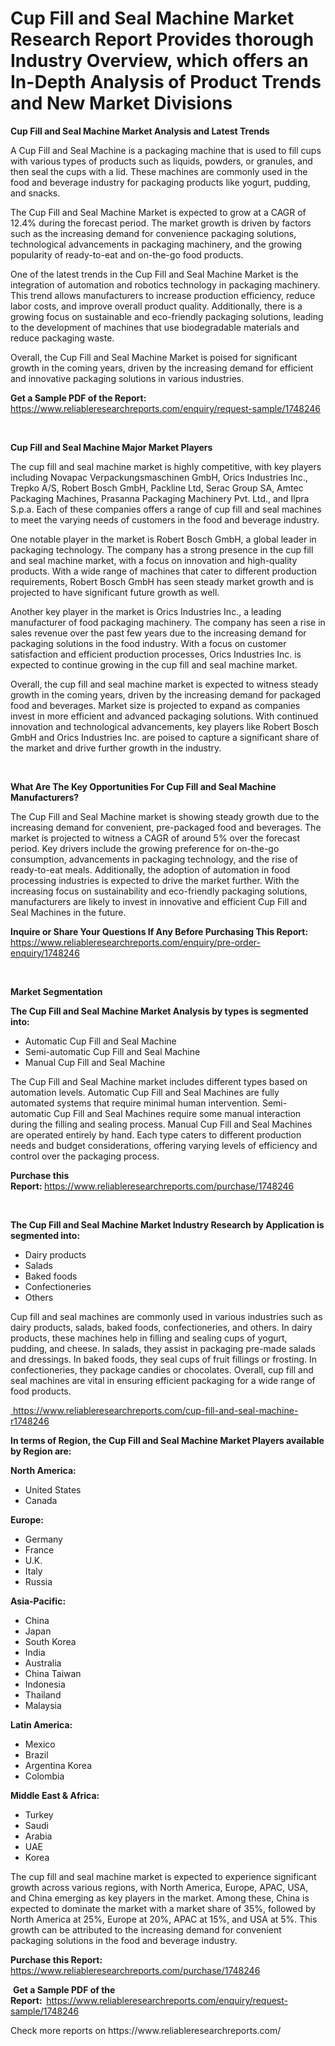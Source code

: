 <p><h1>Cup Fill and Seal Machine Market Research Report Provides thorough Industry Overview, which offers an In-Depth Analysis of Product Trends and New Market Divisions</h1></p><p><strong>Cup Fill and Seal Machine Market Analysis and Latest Trends</strong></p>
<p><p>A Cup Fill and Seal Machine is a packaging machine that is used to fill cups with various types of products such as liquids, powders, or granules, and then seal the cups with a lid. These machines are commonly used in the food and beverage industry for packaging products like yogurt, pudding, and snacks.</p><p>The Cup Fill and Seal Machine Market is expected to grow at a CAGR of 12.4% during the forecast period. The market growth is driven by factors such as the increasing demand for convenience packaging solutions, technological advancements in packaging machinery, and the growing popularity of ready-to-eat and on-the-go food products.</p><p>One of the latest trends in the Cup Fill and Seal Machine Market is the integration of automation and robotics technology in packaging machinery. This trend allows manufacturers to increase production efficiency, reduce labor costs, and improve overall product quality. Additionally, there is a growing focus on sustainable and eco-friendly packaging solutions, leading to the development of machines that use biodegradable materials and reduce packaging waste.</p><p>Overall, the Cup Fill and Seal Machine Market is poised for significant growth in the coming years, driven by the increasing demand for efficient and innovative packaging solutions in various industries.</p></p>
<p><strong>Get a Sample PDF of the Report:&nbsp;</strong> <a href="https://www.reliableresearchreports.com/enquiry/request-sample/1748246">https://www.reliableresearchreports.com/enquiry/request-sample/1748246</a></p>
<p>&nbsp;</p>
<p><strong>Cup Fill and Seal Machine Major Market Players</strong></p>
<p><p>The cup fill and seal machine market is highly competitive, with key players including Novapac Verpackungsmaschinen GmbH, Orics Industries Inc., Trepko A/S, Robert Bosch GmbH, Packline Ltd, Serac Group SA, Amtec Packaging Machines, Prasanna Packaging Machinery Pvt. Ltd., and Ilpra S.p.a. Each of these companies offers a range of cup fill and seal machines to meet the varying needs of customers in the food and beverage industry.</p><p>One notable player in the market is Robert Bosch GmbH, a global leader in packaging technology. The company has a strong presence in the cup fill and seal machine market, with a focus on innovation and high-quality products. With a wide range of machines that cater to different production requirements, Robert Bosch GmbH has seen steady market growth and is projected to have significant future growth as well.</p><p>Another key player in the market is Orics Industries Inc., a leading manufacturer of food packaging machinery. The company has seen a rise in sales revenue over the past few years due to the increasing demand for packaging solutions in the food industry. With a focus on customer satisfaction and efficient production processes, Orics Industries Inc. is expected to continue growing in the cup fill and seal machine market.</p><p>Overall, the cup fill and seal machine market is expected to witness steady growth in the coming years, driven by the increasing demand for packaged food and beverages. Market size is projected to expand as companies invest in more efficient and advanced packaging solutions. With continued innovation and technological advancements, key players like Robert Bosch GmbH and Orics Industries Inc. are poised to capture a significant share of the market and drive further growth in the industry.</p></p>
<p>&nbsp;</p>
<p><strong>What Are The Key Opportunities For Cup Fill and Seal Machine Manufacturers?</strong></p>
<p><p>The Cup Fill and Seal Machine market is showing steady growth due to the increasing demand for convenient, pre-packaged food and beverages. The market is projected to witness a CAGR of around 5% over the forecast period. Key drivers include the growing preference for on-the-go consumption, advancements in packaging technology, and the rise of ready-to-eat meals. Additionally, the adoption of automation in food processing industries is expected to drive the market further. With the increasing focus on sustainability and eco-friendly packaging solutions, manufacturers are likely to invest in innovative and efficient Cup Fill and Seal Machines in the future.</p></p>
<p><strong>Inquire or Share Your Questions If Any Before Purchasing This Report:</strong> <a href="https://www.reliableresearchreports.com/enquiry/pre-order-enquiry/1748246">https://www.reliableresearchreports.com/enquiry/pre-order-enquiry/1748246</a></p>
<p>&nbsp;</p>
<p><strong>Market Segmentation</strong></p>
<p><strong>The Cup Fill and Seal Machine Market Analysis by types is segmented into:</strong></p>
<p><ul><li>Automatic Cup Fill and Seal Machine</li><li>Semi-automatic Cup Fill and Seal Machine</li><li>Manual Cup Fill and Seal Machine</li></ul></p>
<p><p>The Cup Fill and Seal Machine market includes different types based on automation levels. Automatic Cup Fill and Seal Machines are fully automated systems that require minimal human intervention. Semi-automatic Cup Fill and Seal Machines require some manual interaction during the filling and sealing process. Manual Cup Fill and Seal Machines are operated entirely by hand. Each type caters to different production needs and budget considerations, offering varying levels of efficiency and control over the packaging process.</p></p>
<p><strong>Purchase this Report:&nbsp;</strong><a href="https://www.reliableresearchreports.com/purchase/1748246">https://www.reliableresearchreports.com/purchase/1748246</a></p>
<p>&nbsp;</p>
<p><strong>The Cup Fill and Seal Machine Market Industry Research by Application is segmented into:</strong></p>
<p><ul><li>Dairy products</li><li>Salads</li><li>Baked foods</li><li>Confectioneries</li><li>Others</li></ul></p>
<p><p>Cup fill and seal machines are commonly used in various industries such as dairy products, salads, baked foods, confectioneries, and others. In dairy products, these machines help in filling and sealing cups of yogurt, pudding, and cheese. In salads, they assist in packaging pre-made salads and dressings. In baked foods, they seal cups of fruit fillings or frosting. In confectioneries, they package candies or chocolates. Overall, cup fill and seal machines are vital in ensuring efficient packaging for a wide range of food products.</p></p>
<p><a href="https://www.reliableresearchreports.com/cup-fill-and-seal-machine-r1748246">&nbsp;https://www.reliableresearchreports.com/cup-fill-and-seal-machine-r1748246</a></p>
<p><strong>In terms of Region, the Cup Fill and Seal Machine Market Players available by Region are:</strong></p>
<p>
    <p> <strong> North America: </strong>
        <ul>
            <li>United States</li>
            <li>Canada</li>
        </ul>
        </p> 
    <p> <strong> Europe: </strong>
        <ul>
            <li>Germany</li>
            <li>France</li>
            <li>U.K.</li>
            <li>Italy</li>
            <li>Russia</li>
        </ul>
        </p> 
    <p> <strong> Asia-Pacific: </strong>
        <ul>
            <li>China</li>
            <li>Japan</li>
            <li>South Korea</li>
            <li>India</li>
            <li>Australia</li>
            <li>China Taiwan</li>
            <li>Indonesia</li>
            <li>Thailand</li>
            <li>Malaysia</li>
        </ul>
        </p> 
    <p> <strong> Latin America: </strong>
        <ul>
            <li>Mexico</li>
            <li>Brazil</li>
            <li>Argentina Korea</li>
            <li>Colombia</li>
        </ul>
        </p> 
    <p> <strong> Middle East & Africa: </strong>
        <ul>
            <li>Turkey</li>
            <li>Saudi</li>
            <li>Arabia</li>
            <li>UAE</li>
            <li>Korea</li>
        </ul>
    </p>
    </p>
<p><p>The cup fill and seal machine market is expected to experience significant growth across various regions, with North America, Europe, APAC, USA, and China emerging as key players in the market. Among these, China is expected to dominate the market with a market share of 35%, followed by North America at 25%, Europe at 20%, APAC at 15%, and USA at 5%. This growth can be attributed to the increasing demand for convenient packaging solutions in the food and beverage industry.</p></p>
<p><strong>Purchase this Report: </strong><a href="https://www.reliableresearchreports.com/purchase/1748246">https://www.reliableresearchreports.com/purchase/1748246</a></p>
<p>&nbsp;<strong>Get a Sample PDF of the Report:&nbsp;&nbsp;</strong><a href="https://www.reliableresearchreports.com/enquiry/request-sample/1748246">https://www.reliableresearchreports.com/enquiry/request-sample/1748246</a></p>
<p><strong></strong></p>
<p>Check more reports on https://www.reliableresearchreports.com/</p>